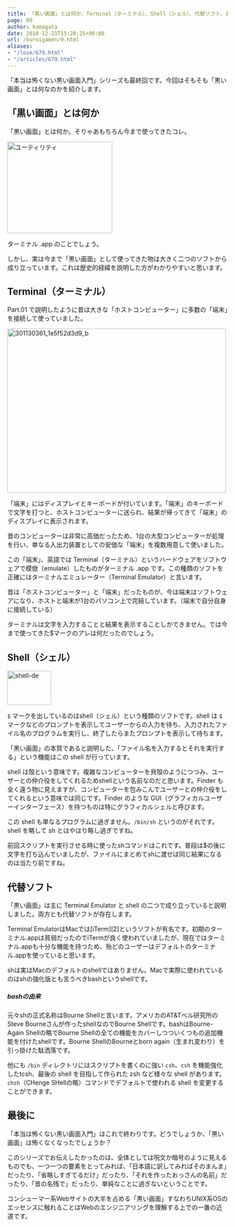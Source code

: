 ```yaml
---
title: 「黒い画面」とは何か、Terminal（ターミナル）、Shell（シェル）、代替ソフト、最後に
page: 09
author: komagata
date: 2010-12-21T15:28:25+00:00
url: /kuroigamen/9.html
aliases:
- "/love/679.html"
- "/articles/679.html"
---
```


「本当は怖くない黒い画面入門」シリーズも最終回です。今回はそもそも「黒い画面」とは何なのかを紹介します。

## 「黒い画面」とは何か

「黒い画面」とは何か。そりゃあもちろん今まで使ってきたコレ。


<a href="http://www.flickr.com/photos/komagata/5280028998/" title="ユーティリティ by komagata, on Flickr"><img src="http://farm6.static.flickr.com/5126/5280028998_a4ddc10191_m.jpg" width="240" height="209" alt="ユーティリティ" /></a>


ターミナル .app のことでしょう。

しかし、実は今まで「黒い画面」として使ってきた物は大きく二つのソフトから成り立っています。これは歴史的経緯を説明した方がわかりやすいと思います。

## Terminal（ターミナル）

Part.01 で説明したように昔は大きな「ホストコンピューター」に多数の「端末」を接続して使っていました。


<a href="http://www.flickr.com/photos/komagata/5279445725/" title="301130361_1e5f52d3d9_b by komagata, on Flickr"><img src="http://farm6.static.flickr.com/5042/5279445725_faeaaa106e.jpg" width="500" height="375" alt="301130361_1e5f52d3d9_b" /></a>


「端末」にはディスプレイとキーボードが付いています。「端末」のキーボードで文字を打つと、ホストコンピューターに送られ、結果が帰ってきて「端末」のディスプレイに表示されます。

昔のコンピューターは非常に高価だったため、1台の大型コンピューターが処理を行い、単なる入出力装置としての安価な「端末」を複数用意して使いました。

この「端末」、英語では Terminal（ターミナル）というハードウェアをソフトウェアで模倣（emulate）したものがターミナル .app です。この種類のソフトを正確にはターミナルエミュレーター（Terminal Emulator）と言います。

昔は「ホストコンピューター」と「端末」だったものが、今は端末はソフトウェアになり、ホストと端末が1台のパソコン上で完結しています。（端末で自分自身に接続している）

ターミナルは文字を入力することと結果を表示することしかできません。では今まで使ってきた$マークのアレは何だったのでしょう。

## Shell（シェル）


  <a href="http://www.flickr.com/photos/komagata/5280064018/" title="shell-de by komagata, on Flickr"><img src="http://farm6.static.flickr.com/5043/5280064018_485cb733c8_t.jpg" width="100" height="78" alt="shell-de" /></a>


`$` マークを出しているのはshell（シェル）という種類のソフトです。shell は `$` マークなどのプロンプトを表示してユーザーからの入力を待ち、入力されたファイル名のプログラムを実行し、終了したらまたプロンプトを表示して待ちます。

「黒い画面」の本質であると説明した、「ファイル名を入力するとそれを実行する」という機能はこの shell が行っています。

shell は殻という意味です。複雑なコンピューターを貝殻のようにつつみ、ユーザーとの仲介役をしてくれるためshellという名前なのだと思います。Finder も全く違う物に見えますが、コンピューターを包みこんでユーザーとの仲介役をしてくれるという意味では同じです。Finder のような GUI（グラフィカルユーザーインターフェース）を持つものは特にグラフィカルシェルと呼びます。

この shell も単なるプログラムに過ぎません。`/bin/sh` というのがそれです。shell を略して sh とはやはり略し過ぎですね。

前回スクリプトを実行させる時に使ったshコマンドはこれです。普段は$の後に文字を打ち込んでいましたが、ファイルにまとめてshに渡せば同じ結果になるのは当たり前ですね。

## 代替ソフト

「黒い画面」は主に Terminal Emulator と shell の二つで成り立っていると説明しました。両方とも代替ソフトが存在します。

Terminal EmulatorはMacでは[iTerm][2]というソフトが有名です。初期のターミナル.appは貧弱だったのでiTermが良く使われていましたが、現在ではターミナル.appも十分な機能を持つため、殆どのユーザーはデフォルトのターミナル.appを使っていると思います。

shは実はMacのデフォルトのshellではありません。Macで実際に使われているのはshの強化版とも言うべきbashというshellです。

<div class="tips">
  <h5>
    bashの由来
  </h5>

  <p>
    元々shの正式名称はBourne Shellと言います。アメリカのAT&Tベル研究所のSteve Bourneさんが作ったshellなのでBourne Shellです。bashはBourne-Again Shellの略でBourne Shellの全ての機能をカバーしつついくつもの追加機能を付けたshellです。Bourne ShellのBourneとborn again（生まれ変わり）を引っ掛けた駄洒落です。

</div>

他にも `/bin` ディレクトリにはスクリプトを書くのに強い `csh`、`csh` を機能強化したtcsh、最後の shell を目指して作られた zsh など様々な shell があります。`chsh`（CHenge SHellの略）コマンドでデフォルトで使われる shell を変更することができます。

## 最後に

「本当は怖くない黒い画面入門」はこれで終わりです。どうでしょうか、「黒い画面」は怖くなくなったでしょうか？

このシリーズでお伝えしたかったのは、全体としては呪文か暗号のように見えるものでも、一つ一つの要素をとってみれば、「日本語に訳してみればそのまんま」だったり、「省略しすぎてるだけ」だったり、「それを作ったおっさんの名前」だったり、「昔の名残で」だったり、単純なことに過ぎないということです。

コンシューマー系Webサイトの大半を占める「黒い画面」すなわちUNIX系OSのエッセンスに触れることはWebのエンジニアリングを理解する上での一番の近道です。
